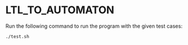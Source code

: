 # LTL_TO_AUTOMATON
Run the following command to run the program with the given test cases:
```bash
./test.sh
```